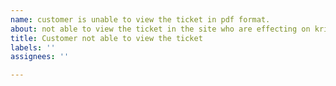 ```yaml
---
name: customer is unable to view the ticket in pdf format.
about: not able to view the ticket in the site who are effecting on krishna district
title: Customer not able to view the ticket
labels: ''
assignees: ''

---
```



